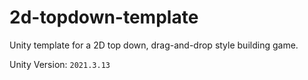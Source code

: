 # 2d-topdown-template
Unity template for a 2D top down, drag-and-drop style building game.

Unity Version: `2021.3.13`
